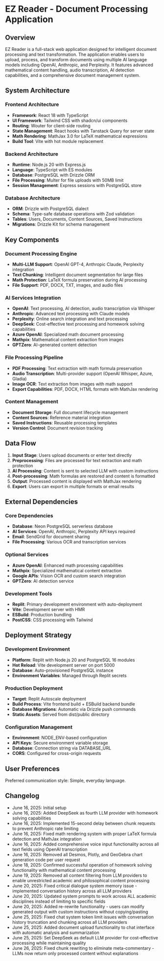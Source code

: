 # EZ Reader - Document Processing Application

## Overview

EZ Reader is a full-stack web application designed for intelligent document processing and text transformation. The application enables users to upload, process, and transform documents using multiple AI language models including OpenAI, Anthropic, and Perplexity. It features advanced mathematical content handling, audio transcription, AI detection capabilities, and a comprehensive document management system.

## System Architecture

### Frontend Architecture
- **Framework**: React 18 with TypeScript
- **UI Framework**: Tailwind CSS with shadcn/ui components
- **Routing**: Wouter for client-side routing
- **State Management**: React hooks with Tanstack Query for server state
- **Math Rendering**: MathJax 3.0 for LaTeX mathematical expressions
- **Build Tool**: Vite with hot module replacement

### Backend Architecture
- **Runtime**: Node.js 20 with Express.js
- **Language**: TypeScript with ES modules
- **Database**: PostgreSQL with Drizzle ORM
- **File Processing**: Multer for file uploads with 50MB limit
- **Session Management**: Express sessions with PostgreSQL store

### Database Architecture
- **ORM**: Drizzle with PostgreSQL dialect
- **Schema**: Type-safe database operations with Zod validation
- **Tables**: Users, Documents, Content Sources, Saved Instructions
- **Migrations**: Drizzle Kit for schema management

## Key Components

### Document Processing Engine
- **Multi-LLM Support**: OpenAI GPT-4, Anthropic Claude, Perplexity integration
- **Text Chunking**: Intelligent document segmentation for large files
- **Math Protection**: LaTeX formula preservation during AI processing
- **File Support**: PDF, DOCX, TXT, images, and audio files

### AI Services Integration
- **OpenAI**: Text processing, AI detection, audio transcription via Whisper
- **Anthropic**: Advanced text processing with Claude models
- **Perplexity**: Online search integration and text processing
- **DeepSeek**: Cost-effective text processing and homework solving capabilities
- **Azure OpenAI**: Specialized math document processing
- **Mathpix**: Mathematical content extraction from images
- **GPTZero**: AI-generated content detection

### File Processing Pipeline
- **PDF Processing**: Text extraction with math formula preservation
- **Audio Transcription**: Multi-provider support (OpenAI Whisper, Azure, Gladia)
- **Image OCR**: Text extraction from images with math support
- **Export Capabilities**: PDF, DOCX, HTML formats with MathJax rendering

### Content Management
- **Document Storage**: Full document lifecycle management
- **Content Sources**: Reference material integration
- **Saved Instructions**: Reusable processing templates
- **Version Control**: Document revision tracking

## Data Flow

1. **Input Stage**: Users upload documents or enter text directly
2. **Preprocessing**: Files are processed for text extraction and math protection
3. **AI Processing**: Content is sent to selected LLM with custom instructions
4. **Post-processing**: Math formulas are restored and content is formatted
5. **Output**: Processed content is displayed with MathJax rendering
6. **Export**: Users can export in multiple formats or email results

## External Dependencies

### Core Dependencies
- **Database**: Neon PostgreSQL serverless database
- **AI Services**: OpenAI, Anthropic, Perplexity API keys required
- **Email**: SendGrid for document sharing
- **File Processing**: Various OCR and transcription services

### Optional Services
- **Azure OpenAI**: Enhanced math processing capabilities
- **Mathpix**: Specialized mathematical content extraction
- **Google APIs**: Vision OCR and custom search integration
- **GPTZero**: AI detection service


### Development Tools
- **Replit**: Primary development environment with auto-deployment
- **Vite**: Development server with HMR
- **ESBuild**: Production bundling
- **PostCSS**: CSS processing with Tailwind

## Deployment Strategy

### Development Environment
- **Platform**: Replit with Node.js 20 and PostgreSQL 16 modules
- **Hot Reload**: Vite development server on port 5000
- **Database**: Auto-provisioned PostgreSQL instance
- **Environment Variables**: Managed through Replit secrets

### Production Deployment
- **Target**: Replit Autoscale deployment
- **Build Process**: Vite frontend build + ESBuild backend bundle
- **Database Migrations**: Automatic via Drizzle push commands
- **Static Assets**: Served from dist/public directory

### Configuration Management
- **Environment**: NODE_ENV-based configuration
- **API Keys**: Secure environment variable storage
- **Database**: Connection string via DATABASE_URL
- **CORS**: Configured for cross-origin requests

## User Preferences

Preferred communication style: Simple, everyday language.

## Changelog

- June 16, 2025: Initial setup
- June 16, 2025: Added DeepSeek as fourth LLM provider with homework solving capabilities
- June 16, 2025: Implemented 15-second delay between chunk requests to prevent Anthropic rate limiting
- June 16, 2025: Fixed math rendering system with proper LaTeX formula detection and MathJax integration
- June 16, 2025: Added comprehensive voice input functionality across all text fields using OpenAI transcription
- June 16, 2025: Removed all Desmos, Plotly, and GeoGebra chart generation code per user request
- June 18, 2025: Confirmed successful operation of homework solving functionality with mathematical content processing
- June 19, 2025: Removed all content filtering from LLM providers to enable unrestricted academic and philosophical content processing
- June 20, 2025: Fixed critical dialogue system memory issue - implemented conversation history across all LLM providers
- June 20, 2025: Updated system prompts to work across ALL academic disciplines instead of limiting to specific fields
- June 20, 2025: Added re-rewrite functionality - users can modify generated output with custom instructions without copying/pasting
- June 25, 2025: Fixed chat system token limit issues with conversation history truncation and chunking across all LLM providers
- June 25, 2025: Added document upload functionality to chat interface with automatic analysis and summarization
- June 25, 2025: Set DeepSeek as default LLM provider for cost-effective processing while maintaining quality
- June 26, 2025: Fixed chunk rewriting to eliminate meta-commentary - LLMs now return only processed content without explanations
